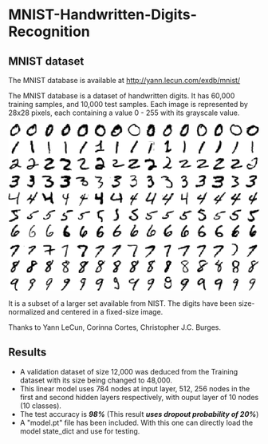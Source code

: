 # MNIST-Handwritten-Digits-Recognition
## MNIST dataset

The MNIST database is available at http://yann.lecun.com/exdb/mnist/

The MNIST database is a dataset of handwritten digits. It has 60,000 training
samples, and 10,000 test samples. Each image is represented by 28x28 pixels, each
containing a value 0 - 255 with its grayscale value.

![](https://github.com/NvsYashwanth/MNIST-Handwritten-Digits-Recognition/blob/master/images/samples.png)

It is a subset of a larger set available from NIST.
The digits have been size-normalized and centered in a fixed-size image.

Thanks to Yann LeCun, Corinna Cortes, Christopher J.C. Burges.


## Results
* A validation dataset of size 12,000 was deduced from the Training dataset with its size being changed to 48,000.
* This linear model uses 784 nodes at input layer, 512, 256 nodes in the first and second hidden layers respectively, with ouput layer of 10 nodes (10 classes).
* The test accuracy is ***98%*** (This result ***uses dropout probability of 20%***)
* A "model.pt" file has been included. With this one can directly load the model state_dict and use for testing.
